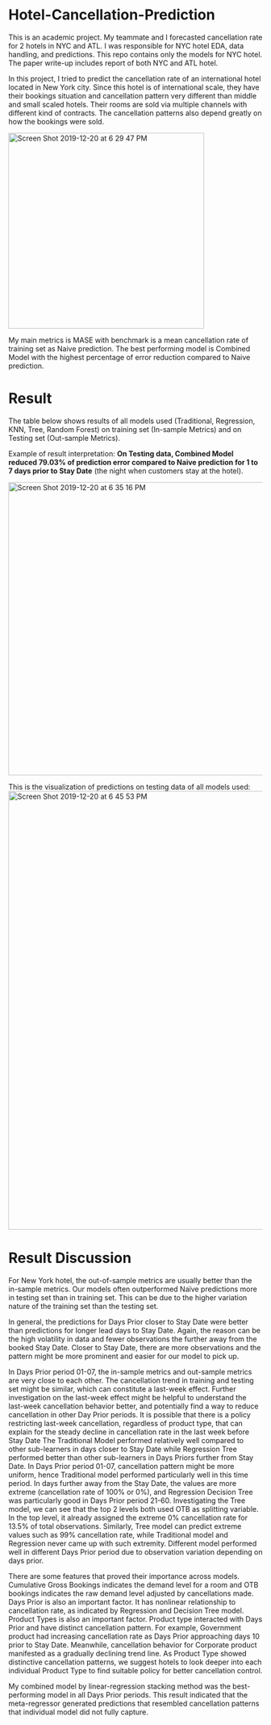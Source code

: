 # Hotel-Cancellation-Prediction

This is an academic project. My teammate and I forecasted cancellation rate for 2 hotels in NYC and ATL. I was responsible for NYC hotel EDA, data handling, and predictions. This repo contains only the models for NYC hotel. The paper write-up includes report of both NYC and ATL hotel. 

In this project, I tried to predict the cancellation rate of an international hotel located in New York city. Since this hotel is of international scale, they have their bookings situation and cancellation pattern very different than middle and small scaled hotels. Their rooms are sold via multiple channels with different kind of contracts. The cancellation patterns also depend greatly on how the bookings were sold. 

<img width="388" alt="Screen Shot 2019-12-20 at 6 29 47 PM" src="https://user-images.githubusercontent.com/45189309/71252101-a758dd80-2356-11ea-9557-f4cfb494cdd7.png">

My main metrics is MASE with benchmark is a mean cancellation rate of training set as Naive prediction. The best performing model is Combined Model with the highest percentage of error reduction compared to Naive prediction. 

# Result 

The table below shows results of all models used (Traditional, Regression, KNN, Tree, Random Forest) on training set (In-sample Metrics) and on Testing set (Out-sample Metrics). 

Example of result interpretation: **On Testing data, Combined Model reduced 79.03% of prediction error compared to Naive prediction for 1 to 7 days prior to Stay Date** (the night when customers stay at the hotel). 

<img width="581" alt="Screen Shot 2019-12-20 at 6 35 16 PM" src="https://user-images.githubusercontent.com/45189309/71252369-5f868600-2357-11ea-929f-080c0abe0f3b.png">

This is the visualization of predictions on testing data of all models used: 
<img width="869" alt="Screen Shot 2019-12-20 at 6 45 53 PM" src="https://user-images.githubusercontent.com/45189309/71252901-d3755e00-2358-11ea-8983-f46dc5f13e28.png">

# Result Discussion 
For New York hotel, the out-of-sample metrics are usually better than the in-sample metrics. Our models often outperformed Naïve predictions more in testing set than in training set. This can be due to the higher variation nature of the training set than the testing set. 

In general, the predictions for Days Prior closer to Stay Date were better than predictions for longer lead days to Stay Date. Again, the reason can be the high volatility in data and fewer observations the further away from the booked Stay Date. Closer to Stay Date, there are more observations and the pattern might be more prominent and easier for our model to pick up. 

In Days Prior period 01-07, the in-sample metrics and out-sample metrics are very close to each other. The cancellation trend in training and testing set might be similar, which can constitute a last-week effect. Further investigation on the last-week effect might be helpful to understand the last-week cancellation behavior better, and potentially find a way to reduce cancellation in other Day Prior periods. It is possible that there is a policy restricting last-week cancellation, regardless of product type, that can explain for the steady decline in cancellation rate in the last week before Stay Date 
The Traditional Model performed relatively well compared to other sub-learners in days closer to Stay Date while Regression Tree performed better than other sub-learners in Days Priors further from Stay Date. In Days Prior period 01-07, cancellation pattern might be more uniform, hence Traditional model performed particularly well in this time period. In days further away from the Stay Date, the values are more extreme (cancellation rate of 100% or 0%), and Regression Decision Tree was particularly good in Days Prior period 21-60. Investigating the Tree model, we can see that the top 2 levels both used OTB as splitting variable. In the top level, it already assigned the extreme 0% cancellation rate for 13.5% of total observations. Similarly, Tree model can predict extreme values such as 99% cancellation rate, while Traditional model and Regression never came up with such extremity. Different model performed well in different Days Prior period due to observation variation depending on days prior.

There are some features that proved their importance across models. Cumulative Gross Bookings indicates the demand level for a room and OTB bookings indicates the raw demand level adjusted by cancellations made. Days Prior is also an important factor. It has nonlinear relationship to cancellation rate, as indicated by Regression and Decision Tree model. Product Types is also an important factor. Product type interacted with Days Prior and have distinct cancellation pattern. For example, Government product had increasing cancellation rate as Days Prior approaching days 10 prior to Stay Date. Meanwhile, cancellation behavior for Corporate product manifested as a gradually declining trend line. As Product Type showed distinctive cancellation patterns, we suggest hotels to look deeper into each individual Product Type to find suitable policy for better cancellation control. 

My combined model by linear-regression stacking method was the best-performing model in all Days Prior periods. This result indicated that the meta-regressor generated predictions that resembled cancellation patterns that individual model did not fully capture. 




